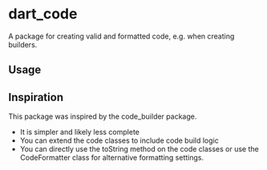 # dart_code

A package for creating valid and formatted code, e.g. when creating builders.

## Usage





## Inspiration

This package was inspired by the code_builder package.
- It is simpler and likely less complete
- You can extend the code classes to include code build logic
- You can directly use the toString method on the code classes or use the CodeFormatter class for alternative formatting settings.